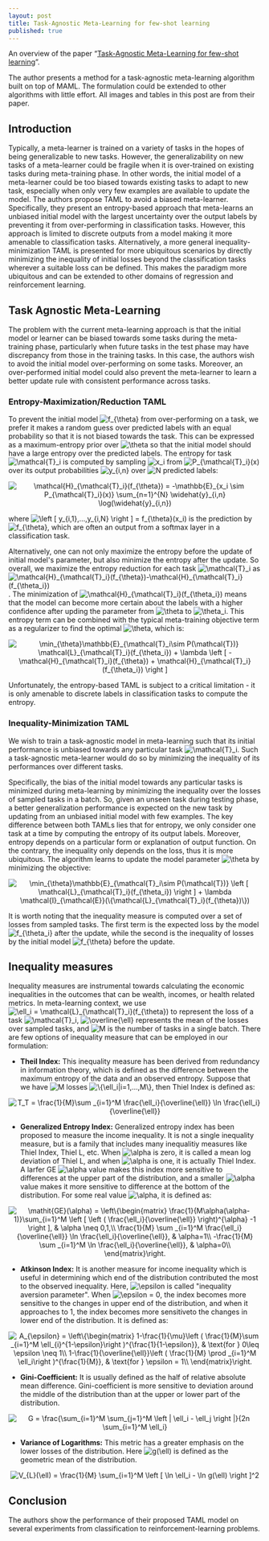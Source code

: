 ```yaml
---
layout: post
title: Task-Agnostic Meta-Learning for few-shot learning
published: true
---
```


An overview of the paper “[Task-Agnostic Meta-Learning for few-shot learning](https://arxiv.org/pdf/1805.07722.pdf)”.
<!--break-->
The author presents a method for a task-agnostic meta-learning algorithm built on top of MAML. The formulation could be extended to other algorithms with little effort. All images and tables in this post are from their paper.

## Introduction

Typically, a meta-learner is trained on a variety of tasks in the hopes of being generalizable to new tasks. However, the generalizability on new tasks of a meta-learner could be fragile when it is over-trained on existing tasks during meta-training phase. In other words, the initial model of a meta-learner could be too biased towards existing tasks to adapt to new task, especially when only very few examples are available to update the model.
The authors propose TAML to avoid a biased meta-learner. Specifically, they present an entropy-based approach that meta-learns an unbiased initial model with the largest uncertainty over the output labels by preventing it from over-performing in classification tasks. However, this approach is limited to discrete outputs from a model making it more amenable to classification tasks. Alternatively, a more general inequality-minimization TAML is presented for more ubiquitous scenarios by directly minimizing the inequality of initial losses beyond the classification tasks wherever a suitable loss can be defined. This makes the paradigm more ubiquitous and can be extended to other domains of regression and reinforcement learning.

## Task Agnostic Meta-Learning

The problem with the current meta-learning approach is that the initial model or learner can be biased towards some tasks during the meta-training phase, particularly when future tasks in the test phase may have discrepancy from those in the training tasks. In this case, the authors wish to avoid the initial model over-performing on some tasks. Moreover, an over-performed initial model could also prevent the meta-learner to learn a better update rule with consistent performance across tasks.


### Entropy-Maximization/Reduction TAML

To prevent the initial model <img src="https://latex.codecogs.com/svg.latex?f_{\theta}" title="f_{\theta}" /> from over-performing on a task, we prefer it makes a random guess over predicted labels with an equal probability so that it is not biased towards the task. This can be expressed as a maximum-entropy prior over <img src="https://latex.codecogs.com/svg.latex?\theta" title="\theta" /> so that the initial model should have a large entropy over the predicted labels. The entropy for task <img src="https://latex.codecogs.com/svg.latex?\mathcal{T}_i" title="\mathcal{T}_i" /> is computed by sampling <img src="https://latex.codecogs.com/svg.latex?x_i" title="x_i" /> from <img src="https://latex.codecogs.com/svg.latex?P_{\mathcal{T}_i}(x)" title="P_{\mathcal{T}_i}(x)" /> over its output probabilities <img src="https://latex.codecogs.com/svg.latex?y_{i,n}" title="y_{i,n}" /> over <img src="https://latex.codecogs.com/svg.latex?N" title="N" /> predicted labels:
<p align="center">
<img src="https://latex.codecogs.com/svg.latex?\mathcal{H}_{\mathcal{T}_i}(f_{\theta})&space;=&space;-\mathbb{E}_{x_i&space;\sim&space;P_{\mathcal{T}_i}(x)}&space;\sum_{n=1}^{N}&space;\widehat{y}_{i,n}&space;\log(\widehat{y}_{i,n})" title="\mathcal{H}_{\mathcal{T}_i}(f_{\theta}) = -\mathbb{E}_{x_i \sim P_{\mathcal{T}_i}(x)} \sum_{n=1}^{N} \widehat{y}_{i,n} \log(\widehat{y}_{i,n})" />
</p>

where <img src="https://latex.codecogs.com/svg.latex?\left&space;[&space;y_{i,1},...,y_{i,N}&space;\right&space;]&space;=&space;f_{\theta}(x_i)" title="\left [ y_{i,1},...,y_{i,N} \right ] = f_{\theta}(x_i)" /> is the prediction by <img src="https://latex.codecogs.com/svg.latex?f_{\theta}" title="f_{\theta}" />, which are often an output from a softmax layer in a classification task.

Alternatively, one can not only maximize the entropy before the update of initial model's parameter, but also minimize the entropy after the update. So overall, we maximize the entropy reduction for each task <img src="https://latex.codecogs.com/svg.latex?\mathcal{T}_i" title="\mathcal{T}_i" /> as
<img src="https://latex.codecogs.com/svg.latex?\mathcal{H}_{\mathcal{T}_i}(f_{\theta})-\mathcal{H}_{\mathcal{T}_i}(f_{\theta_i})" title="\mathcal{H}_{\mathcal{T}_i}(f_{\theta})-\mathcal{H}_{\mathcal{T}_i}(f_{\theta_i})" />. The minimization of <img src="https://latex.codecogs.com/svg.latex?\mathcal{H}_{\mathcal{T}_i}(f_{\theta_i})" title="\mathcal{H}_{\mathcal{T}_i}(f_{\theta_i})" /> means that the model can become more certain about the labels with a higher confidence after upding the parameter from <img src="https://latex.codecogs.com/svg.latex?\theta" title="\theta" /> to <img src="https://latex.codecogs.com/svg.latex?\theta_i" title="\theta_i" />. This entropy term can be combined with the typical meta-training objective term as a regularizer to find the optimal <img src="https://latex.codecogs.com/svg.latex?\theta" title="\theta" />, which is:

<p align="center">
<img src="https://latex.codecogs.com/svg.latex?\min_{\theta}\mathbb{E}_{\mathcal{T}_i\sim&space;P(\mathcal{T})}&space;\mathcal{L}_{\mathcal{T}_i}(f_{\theta_i})&space;&plus;&space;\lambda&space;\left&space;[&space;-\mathcal{H}_{\mathcal{T}_i}(f_{\theta})&space;&plus;&space;\mathcal{H}_{\mathcal{T}_i}(f_{\theta_i})&space;\right&space;]" title="\min_{\theta}\mathbb{E}_{\mathcal{T}_i\sim P(\mathcal{T})} \mathcal{L}_{\mathcal{T}_i}(f_{\theta_i}) + \lambda \left [ -\mathcal{H}_{\mathcal{T}_i}(f_{\theta}) + \mathcal{H}_{\mathcal{T}_i}(f_{\theta_i}) \right ]" />
</p>

Unfortunately, the entropy-based TAML is subject to a critical limitation - it is only amenable to discrete labels in classification tasks to compute the entropy.

### Inequality-Minimization TAML

We wish to train a task-agnostic model in meta-learning such that its initial performance is unbiased towards any particular task <img src="https://latex.codecogs.com/svg.latex?\mathcal{T}_i" title="\mathcal{T}_i" />. Such a task-agnostic meta-learner would do so by minimizing the inequality of its performances over different tasks.

Specifically, the bias of the initial model towards any particular tasks is minimized during meta-learning by minimizing the inequality over the losses of sampled tasks in a batch. So, given an unseen task during testing phase, a better generalization performance is expected on the new task by updating from an unbiased initial model with few examples. The key difference between both TAMLs lies that for entropy, we only consider one task at a time by computing the entropy of its output labels. Moreover, entropy depends on a particular form or explanation of output function. On the contrary, the inequality only depends on the loss, thus it is more ubiquitous. The algorithm learns to update the model parameter <img src="https://latex.codecogs.com/svg.latex?\theta" title="\theta" /> by minimizing the objective:

<p align="center">
<img src="https://latex.codecogs.com/svg.latex?\min_{\theta}\mathbb{E}_{\mathcal{T}_i\sim&space;P(\mathcal{T})}&space;\left&space;[&space;\mathcal{L}_{\mathcal{T}_i}(f_{\theta_i})&space;\right&space;]&space;&plus;&space;\lambda&space;\mathcal{I}_{\mathcal{E}}(\{\mathcal{L}_{\mathcal{T}_i}(f_{\theta})\})" title="\min_{\theta}\mathbb{E}_{\mathcal{T}_i\sim P(\mathcal{T})} \left [ \mathcal{L}_{\mathcal{T}_i}(f_{\theta_i}) \right ] + \lambda \mathcal{I}_{\mathcal{E}}(\{\mathcal{L}_{\mathcal{T}_i}(f_{\theta})\})" />
</p>

It is worth noting that the inequality measure is computed over a set of losses from sampled tasks. The first term is the expected loss by the model <img src="https://latex.codecogs.com/svg.latex?f_{\theta_i}" title="f_{\theta_i}" /> after the update, while the second is the inequality of losses by the initial model <img src="https://latex.codecogs.com/svg.latex?f_{\theta}" title="f_{\theta}" /> before the update.

## Inequality measures

Inequality measures are instrumental towards calculating the economic inequalities in the outcomes that can be wealth, incomes, or health related metrics. In meta-learning context, we use <img src="https://latex.codecogs.com/svg.latex?\ell_i&space;=&space;\mathcal{L}_{\mathcal{T}_i}(f_{\theta})" title="\ell_i = \mathcal{L}_{\mathcal{T}_i}(f_{\theta})" /> to represent the loss of a task <img src="https://latex.codecogs.com/svg.latex?\mathcal{T}_i" title="\mathcal{T}_i" />, <img src="https://latex.codecogs.com/svg.latex?\overline{\ell}" title="\overline{\ell}" /> represents the mean of the losses over sampled tasks, and <img src="https://latex.codecogs.com/svg.latex?M" title="M" /> is the number of tasks in a single batch. There are few options of inequality measure that can be employed in our formulation:

* **Theil Index:** This inequality measure has been derived from redundancy in information theory, which is defined as the difference between the maximum entropy of the data and an observed entropy. Suppose that we have <img src="https://latex.codecogs.com/svg.latex?M" title="M" /> losses <img src="https://latex.codecogs.com/svg.latex?\{\ell_i|i=1,...,M\}" title="\{\ell_i|i=1,...,M\}" />, then Thiel Index is defined as:

<p align="center">
<img src="https://latex.codecogs.com/svg.latex?T_T&space;=&space;\frac{1}{M}\sum&space;_{i=1}^M&space;\frac{\ell_i}{\overline{\ell}}&space;\ln&space;\frac{\ell_i}{\overline{\ell}}" title="T_T = \frac{1}{M}\sum _{i=1}^M \frac{\ell_i}{\overline{\ell}} \ln \frac{\ell_i}{\overline{\ell}}" />
</p>

* **Generalized Entropy Index:** Generalized entropy index has been proposed to measure the income inequality. It is not a single inequality measure, but is a family that includes many inequalitiy measures like Thiel Index, Thiel L, etc. When <img src="https://latex.codecogs.com/svg.latex?\alpha" title="\alpha" /> is zero, it is called a mean log deviation of Thiel L, and when <img src="https://latex.codecogs.com/svg.latex?\alpha" title="\alpha" /> is one, it is actually Thiel Index. A larfer GE <img src="https://latex.codecogs.com/svg.latex?\alpha" title="\alpha" /> value makes this index more sensitive to differences at the upper part of the distribution, and a smaller <img src="https://latex.codecogs.com/svg.latex?\alpha" title="\alpha" /> value makes it more sensitive to difference at the bottom of the distribution. For some real value <img src="https://latex.codecogs.com/svg.latex?\alpha" title="\alpha" />, it is defined as:

<p align="center">
<img src="https://latex.codecogs.com/svg.latex?\mathit{GE}(\alpha)&space;=&space;\left\{\begin{matrix}&space;\frac{1}{M\alpha(\alpha-1)}\sum_{i=1}^M&space;\left&space;[&space;\left&space;(&space;\frac{\ell_i}{\overline{\ell}}&space;\right)^{\alpha}&space;-1&space;\right&space;],&space;&&space;\alpha&space;\neq&space;0,1,\\&space;\frac{1}{M}&space;\sum&space;_{i=1}^M&space;\frac{\ell_i}{\overline{\ell}}&space;\ln&space;\frac{\ell_i}{\overline{\ell}},&space;&&space;\alpha=1\\&space;-\frac{1}{M}&space;\sum&space;_{i=1}^M&space;\ln&space;\frac{\ell_i}{\overline{\ell}},&space;&&space;\alpha=0\\&space;\end{matrix}\right." title="\mathit{GE}(\alpha) = \left\{\begin{matrix} \frac{1}{M\alpha(\alpha-1)}\sum_{i=1}^M \left [ \left ( \frac{\ell_i}{\overline{\ell}} \right)^{\alpha} -1 \right ], & \alpha \neq 0,1,\\ \frac{1}{M} \sum _{i=1}^M \frac{\ell_i}{\overline{\ell}} \ln \frac{\ell_i}{\overline{\ell}}, & \alpha=1\\ -\frac{1}{M} \sum _{i=1}^M \ln \frac{\ell_i}{\overline{\ell}}, & \alpha=0\\ \end{matrix}\right." />
</p>

* **Atkinson Index:** It is another measure for income inequality which is useful in determining which end of the distribution contributed the most to the observed inequality. Here, <img src="https://latex.codecogs.com/svg.latex?\epsilon" title="\epsilon" /> is called "inequality aversion parameter". When <img src="https://latex.codecogs.com/svg.latex?\epsilon&space;=&space;0" title="\epsilon = 0" />, the index becomes more sensitive to the changes in upper end of the distribution, and when it approaches to 1, the index becomes more sensitiveto the changes in lower end of the distribution. It is defined as:

<p align="center">
<img src="https://latex.codecogs.com/svg.latex?A_{\epsilon}&space;=&space;\left\{\begin{matrix}&space;1-\frac{1}{\mu}\left&space;(&space;\frac{1}{M}\sum&space;_{i=1}^M&space;\ell_{i}^{1-\epsilon}\right&space;)^{\frac{1}{1-\epsilon}},&space;&&space;\text{for&space;}&space;0\leq&space;\epsilon&space;\neq&space;1\\&space;1-\frac{1}{\overline{\ell}}\left&space;(&space;\frac{1}{M}&space;\prod&space;_{i=1}^M&space;\ell_i\right&space;)^{\frac{1}{M}},&space;&&space;\text{for&space;}&space;\epsilon&space;=&space;1\\&space;\end{matrix}\right." title="A_{\epsilon} = \left\{\begin{matrix} 1-\frac{1}{\mu}\left ( \frac{1}{M}\sum _{i=1}^M \ell_{i}^{1-\epsilon}\right )^{\frac{1}{1-\epsilon}}, & \text{for } 0\leq \epsilon \neq 1\\ 1-\frac{1}{\overline{\ell}}\left ( \frac{1}{M} \prod _{i=1}^M \ell_i\right )^{\frac{1}{M}}, & \text{for } \epsilon = 1\\ \end{matrix}\right." />
</p>


* **Gini-Coefficient:** It is usually defined as the half of relative absolute mean difference. Gini-coefficient is more sensitive to deviation around the middle of the distribution than at the upper or lower part of the distribution.
<p align="center">
<img src="https://latex.codecogs.com/svg.latex?G&space;=&space;\frac{\sum_{i=1}^M&space;\sum_{j=1}^M&space;\left&space;|&space;\ell_i&space;-&space;\ell_j&space;\right&space;|}{2n&space;\sum_{i=1}^M&space;\ell_i}" title="G = \frac{\sum_{i=1}^M \sum_{j=1}^M \left | \ell_i - \ell_j \right |}{2n \sum_{i=1}^M \ell_i}" />
</p>

* **Variance of Logarithms:** This metric has a greater emphasis on the lower losses of the distribution. Here <img src="https://latex.codecogs.com/svg.latex?g(\ell)" title="g(\ell)" /> is defined as the geometric mean of the distribution.

<p align="center">
<img src="https://latex.codecogs.com/svg.latex?V_{L}(\ell)&space;=&space;\frac{1}{M}&space;\sum_{i=1}^M&space;\left&space;[&space;\ln&space;\ell_i&space;-&space;\ln&space;g(\ell)&space;\right&space;]^2" title="V_{L}(\ell) = \frac{1}{M} \sum_{i=1}^M \left [ \ln \ell_i - \ln g(\ell) \right ]^2" />
</p>

## Conclusion

The authors show the performance of their proposed TAML model on several experiments from classification to reinforcement-learning problems.
